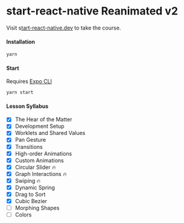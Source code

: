 # start-react-native Reanimated v2

Visit s[tart-react-native.dev](https://start-react-native.dev) to take the course.

#### Installation

```bash
yarn
```

#### Start

Requires [Expo CLI](https://docs.expo.dev/get-started/installation/)

```bash
yarn start
```

#### Lesson Syllabus

- [x] The Hear of the Matter
- [x] Development Setup
- [x] Worklets and Shared Values
- [x] Pan Gesture
- [x] Transitions
- [x] High-order Animations
- [x] Custom Animations
- [x] Circular Slider 🔥
- [x] Graph Interactions 🔥
- [x] Swiping 🔥
- [x] Dynamic Spring
- [x] Drag to Sort
- [x] Cubic Bezier
- [ ] Morphing Shapes
- [ ] Colors
